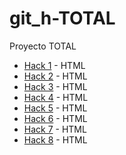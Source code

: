 # git_h-TOTAL
Proyecto TOTAL
- [Hack 1](https://github.com/magahr/git_h-1) - HTML
- [Hack 2](https://github.com/magahr/git_h-2) - HTML
- [Hack 3](https://github.com/magahr/git_h-3) - HTML
- [Hack 4](https://github.com/magahr/git_h-4) - HTML
- [Hack 5](https://github.com/magahr/git_h-5) - HTML
- [Hack 6](https://github.com/magahr/git_h-6) - HTML
- [Hack 7](https://github.com/magahr/git_h-7) - HTML
- [Hack 8](https://github.com/magahr/git_h-8) - HTML

